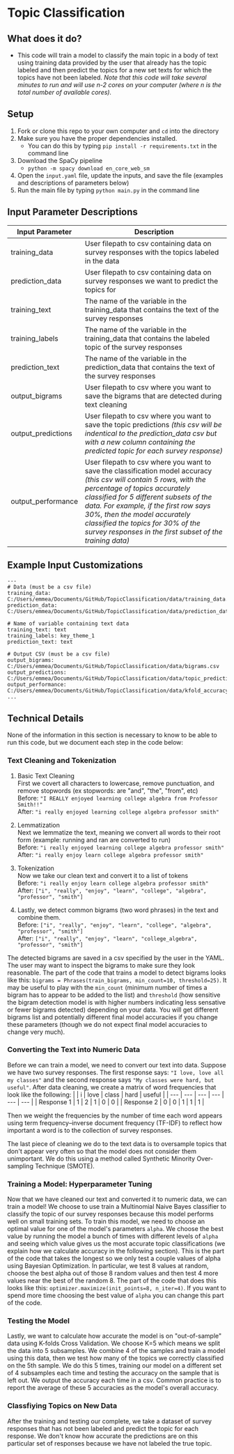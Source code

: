 # Topic Classification

## What does it do?
- This code will train a model to classify the main topic in a body of text using training data provided by the user that already has the topic labeled and then predict the topics for a new set texts for which the topics have not been labeled. _Note that this code will take several minutes to run and will use n-2 cores on your computer (where n is the total number of available cores)._

## Setup
1. Fork or clone this repo to your own computer and `cd` into the directory
2. Make sure you have the proper dependencies installed. 
   -   You can do this by typing `pip install -r requirements.txt` in the command line
3. Download the SpaCy pipeline
    - `python -m spacy download en_core_web_sm`
4. Open the `input.yaml` file, update the inputs, and save the file (examples and descriptions of parameters below)
5. Run the main file by typing `python main.py` in the command line

## Input Parameter Descriptions
| Input Parameter | Description |
| --- | --- |
| training_data | User filepath to csv containing data on survey responses with the topics labeled in the data |
| prediction_data | User filepath to csv containing data on survey responses we want to predict the topics for |
| training_text | The name of the variable in the training_data that contains the text of the survey responses |
| training_labels | The name of the variable in the training_data that contains the labeled topic of the survey responses |
| prediction_text | The name of the variable in the prediction_data that contains the text of the survey responses |
| output_bigrams | User filepath to csv where you want to save the bigrams that are detected during text cleaning |
| output_predictions | User filepath to csv where you want to save the topic predictions _(this csv will be indentical to the prediction_data csv but with a new column containing the predicted topic for each survey response)_ |
| output_performance | User filepath to csv where you want to save the classification model accuracy _(this csv will contain 5 rows, with the percentage of topics accurately classified for 5 different subsets of the data. For example, if the first row says 30%, then the model accurately classified the topics for 30% of the survey responses in the first subset of the training data)_ |


## Example Input Customizations
```
---
# Data (must be a csv file)
training_data: C:/Users/emmea/Documents/GitHub/TopicClassification/data/training_data.csv
prediction_data: C:/Users/emmea/Documents/GitHub/TopicClassification/data/prediction_data.csv

# Name of variable containing text data 
training_text: text
training_labels: key_theme_1
prediction_text: text

# Output CSV (must be a csv file)
output_bigrams: C:/Users/emmea/Documents/GitHub/TopicClassification/data/bigrams.csv
output_predictions: C:/Users/emmea/Documents/GitHub/TopicClassification/data/topic_predictions.csv
output_performance: C:/Users/emmea/Documents/GitHub/TopicClassification/data/kfold_accuracy.csv
...
```

## Technical Details
None of the information in this section is necessary to know to be able to run this code, but we document each step in the code below:
### Text Cleaning and Tokenization
1. Basic Text Cleaning  
First we covert all characters to lowercase, remove punctuation, and remove stopwords (ex stopwords: are "and", "the", "from", etc)     
Before: `"I REALLY enjoyed learning college algebra from Professor Smith!!"`  
After: `"i really enjoyed learning college algebra professor smith"`

2. Lemmatization  
Next we lemmatize the text, meaning we convert all words to their root form (example: running and ran are converted to run)  
Before: `"i really enjoyed learning college algebra professor smith"`  
After: `"i really enjoy learn college algebra professor smith"`

3. Tokenization  
Now we take our clean text and convert it to a list of tokens  
Before: `"i really enjoy learn college algebra professor smith"`  
After: `["i", "really", "enjoy", "learn", "college", "algebra", "professor", "smith"]`

4. Lastly, we detect common bigrams (two word phrases) in the text and combine them.  
Before: `["i", "really", "enjoy", "learn", "college", "algebra", "professor", "smith"]`  
After: `["i", "really", "enjoy", "learn", "college_algebra", "professor", "smith"]`  

The detected bigrams are saved in a csv specified by the user in the YAML. The user may want to inspect the bigrams to make sure they look reasonable. The part of the code that trains a model to detect bigrams looks like this: `bigrams = Phrases(train_bigrams, min_count=10, threshold=25)`. It may be useful to play with the `min_count` (minimum number of times a bigram has to appear to be added to the list) and `threshold` (how sensitive the bigram detection model is with higher numbers indicating less sensative or fewer bigrams detected) depending on your data. You will get different bigrams list and potentially different final model accuracies if you change these parameters (though we do not expect final model accuracies to change very much).

### Converting the Text into Numeric Data
Before we can train a model, we need to convert our text into data. Suppose we have two survey responses. The first response says: `"I love, love all my classes"` and the second response says `"My classes were hard, but useful"`. After data cleaning, we create a matrix of word frequencies that look like the following:
|  | i | love | class | hard | useful |
| --- | --- | --- | --- | --- | --- |
| Response 1 | 1 | 2 | 1 | 0 | 0 |
| Response 2 | 0 | 0 | 1 | 1 | 1 |

Then we weight the frequencies by the number of time each word appears using term frequency–inverse document frequency (TF-IDF) to reflect how important a word is to the collection of survey responses.  

The last piece of cleaning we do to the text data is to oversample topics that don't appear very often so that the model does not consider them unimportant. We do this using a method called Synthetic Minority Over-sampling Technique (SMOTE).

### Training a Model: Hyperparameter Tuning
Now that we have cleaned our text and converted it to numeric data, we can train a model!
We choose to use train a Multinomial Naive Bayes classifier to classify the topic of our survey responses because this model performs well on small training sets. To train this model, we need to choose an optimal value for one of the model's parameters `alpha`. We choose the best value by running the model a bunch of times with different levels of `alpha` and seeing which value gives us the most accurate topic classifications (we explain how we calculate accuracy in the following section). This is the part of the code that takes the longest so we only test a couple values of alpha using Bayesian Optimization. In particular, we test 8 values at random, choose the best alpha out of those 8 random values and then test 4 more values near the best of the random 8. The part of the code that does this looks like this: `optimizer.maximize(init_points=8, n_iter=4)`. If you want to spend more time choosing the best value of `alpha` you can change this part of the code.


### Testing the Model
Lastly, we want to calculate how accurate the model is on "out-of-sample" data using K-folds Cross Validation. We choose K=5 which means we split the data into 5 subsamples. We combine 4 of the samples and train a model using this data, then we test how many of the topics we correctly classified on the 5th sample. We do this 5 times, training our model on a different set of 4 subsamples each time and testing the accuracy on the sample that is left out. We output the accuracy each time in a csv. Common practice is to report the average of these 5 accuracies as the model's overall accuracy.

### Classfiying Topics on New Data
After the training and testing our complete, we take a dataset of survey responses that has not been labeled and predict the topic for each response. We don't know how accurate the predictions are on this particular set of responses because we have not labeled the true topic.
